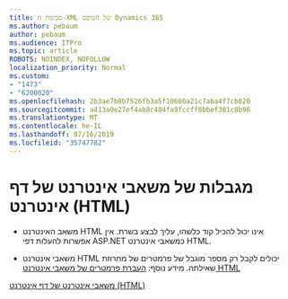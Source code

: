 ```yaml
---
title: סכימת ה-XML של הטופס Dynamics 365
ms.author: pebaum
author: pebaum
ms.audience: ITPro
ms.topic: article
ROBOTS: NOINDEX, NOFOLLOW
localization_priority: Normal
ms.custom:
- "1473"
- "6200020"
ms.openlocfilehash: 2b3ae7b8b7526fb3a5f10660a21c7aba4f7cb020
ms.sourcegitcommit: a413a0e27ef4ab8c484fa9fccff8bbef381c8b96
ms.translationtype: MT
ms.contentlocale: he-IL
ms.lasthandoff: 07/16/2019
ms.locfileid: "35747782"
---
```

# <a name="webpage-html-web-resources-limitations"></a>מגבלות של משאבי אינטרנט של דף אינטרנט (HTML)

* משאב האינטרנט HTML אינו יכול להכיל קוד כלשהו, עליך לבצע בשרת. אין אפשרות להעלות דפי ASP.NET כמשאבי אינטרנט HTML.

* משאבי אינטרנט HTML יכולים לקבל רק מספר מוגבל של פרמטרים של מחרוזת שאילתה. מידע נוסף: [העברת פרמטרים של משאבי אינטרנט HTML](https://docs.microsoft.com/en-us/dynamics365/customer-engagement/developer/webpage-html-web-resources#BKMK_PassingParametersToWebResources)

[משאבי אינטרנט של דף אינטרנט (HTML)](https://docs.microsoft.com/dynamics365/customer-engagement/developer/webpage-html-web-resources)

